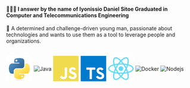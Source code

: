 #### 🧑🏽‍💻 I answer by the name of Iyonissio Daniel Sitoe Graduated in Computer and Telecommunications Engineering

💬 A determined and challenge-driven young man, passionate about technologies and wants to use them as a tool to leverage people and organizations.

 <div style="display: inline_block"><br>
  <img align="center" alt="Rafa-Python" height="70" width="70" src="https://raw.githubusercontent.com/devicons/devicon/master/icons/python/python-original.svg">
  <img align="center" alt="Java" height="70" width="70" src="https://user-images.githubusercontent.com/57901563/169515389-09317c46-9a88-4c9c-baa8-23ba0813bc6e.svg">
  <img align="center" alt="Rafa-Js" height="70" width="70" src="https://raw.githubusercontent.com/devicons/devicon/master/icons/javascript/javascript-plain.svg">
  <img align="center" alt="Rafa-Ts" height="70" width="70" src="https://raw.githubusercontent.com/devicons/devicon/master/icons/typescript/typescript-plain.svg">
  <img align="center" alt="Rafa-React" height="70" width="70" src="https://raw.githubusercontent.com/devicons/devicon/master/icons/react/react-original.svg">
  <img align="center" alt="Docker" height="70" width="70" src="https://user-images.githubusercontent.com/57901563/169516112-a1027c4c-d0cc-408c-92d5-030a4564e308.svg">
  <img align="center" alt="Nodejs" height="70" width="70" src="https://user-images.githubusercontent.com/57901563/169516863-e365040a-7576-4be2-a66e-3cb773683e35.svg">
</div>
